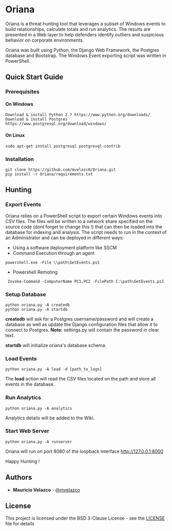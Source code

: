 # Oriana
Oriana is a threat hunting tool that leverages a subset of Windows events to build relationships, calculate totals and  run analytics. The results are presented in a Web layer to help defenders identify outliers and suspicious behavior on corporate environments.

Oriana was built using Python, the Django Web Framework, the Postgres database and Bootstrap. The Windows Event exporting script was written in PowerShell.

## Quick Start Guide

### Prerequisites

#### On Windows

```
Download & install Python 2.7 https://www.python.org/downloads/
Download & install Postgres https://www.postgresql.org/download/windows/
```

#### On Linux

```
sudo apt-get install postgresql postgresql-contrib
```


### Installation


```
git clone https://github.com/mvelazc0/Oriana.git
pip install -r Oriana/requirements.txt
```

## Hunting

### Export Events

Oriana relies on a PowerShell script to export certain Windows events into CSV files. The files will be written to a network share specified on the source code (dont forget to change this !) that can then be loaded into the database for indexing and analysis. The script needs to run in the context of an Administrator and can be deployed in different ways:

* Using a software deployment platform like SSCM
* Command Execution through an agent
 ```
 powershell.exe -File \\path\GetEvents.ps1 
 ```
* Powershell Remoting
```
 Invoke-Command -ComputerName PC1,PC2 -FilePath C:\path\GetEvents.ps1 
 ```

### Setup Database

 ```
 python oriana.py -A createdb
 python oriana.py -A startdb
 ```
**createdb** will ask for a Postgres username/password and will create a database as well as update the Django configuration files that allow it to connect to Postgres.
**Note:** settings.py will contain the password in clear text.

**startdb** will initialize oriana's database schema.

 ### Load Events
 
 ```
 python oriana.py -A load -d [path_to_logs]
 ```
 The **load** action will read the CSV files located on the path and store all events in the database.
 
 ### Run Analytics

 ```
 python oriana.py -A analytics
```
Analytics details will be added to the Wiki.

 ### Start Web Server

 ```
 python oriana.py -A runserver
 ```
 Oriana will run on port 8080 of the loopback interface
 http://127.0.0.1:8000

Happy Hunting !


## Authors

* **Mauricio Velazco** - [@mvelazco](https://twitter.com/mvelazco)

## License

This project is licensed under the BSD 3-Clause License - see the [LICENSE](LICENSE) file for details
